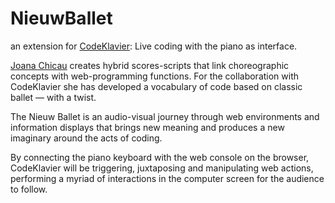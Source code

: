 # NieuwBallet

an extension for [CodeKlavier](https://codeklavier.space/): Live coding with the piano as interface.

[Joana Chicau](http://www.joanachicau.com/) creates hybrid scores-scripts that link choreographic concepts with web-programming functions. For the collaboration with CodeKlavier she has developed a vocabulary of code based on classic ballet — with a twist.

The Nieuw Ballet is an audio-visual journey through web environments and information displays that brings new meaning and produces a new imaginary around the acts of coding. 

By connecting the piano keyboard with the web console on the browser, CodeKlavier will be triggering, juxtaposing and manipulating web actions, performing a myriad of interactions in the computer screen for the audience to follow.
